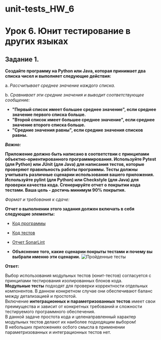 # unit-tests_HW_6

# Урок 6. Юнит тестирование в других языках
## Задание 1. 
**Создайте программу на Python или Java, которая принимает два списка чисел и выполняет следующие действия:**

a. _Рассчитывает среднее значение каждого списка._

b. _Сравнивает эти средние значения и выводит соответствующее сообщение:_
- **"Первый список имеет большее среднее значение", если среднее значение первого списка больше.**
- **"Второй список имеет большее среднее значение", если среднее значение второго списка больше.**
- **"Средние значения равны", если средние значения списков равны.**

_**Важно:**_

**Приложение должно быть написано в соответствии с принципами объектно-ориентированного программирования.
Используйте Pytest (для Python) или JUnit (для Java) для написания тестов, которые проверяют правильность
работы программы. Тесты должны учитывать различные сценарии использования вашего приложения.
Используйте pylint (для Python) или Checkstyle (для Java) для проверки качества кода.
Сгенерируйте отчет о покрытии кода тестами. Ваша цель - достичь минимум 90% покрытия.**

*Формат и требования к сдаче:*

**Отчет о выполнении этого задания должен включать в себя следующие элементы:**
- [Код программы](task_01.py)
- [Код тестов](test_task_01.py)
- [Отчет SonarLint](Report_Sonarlint.png)
  
- **Объяснение того, какие сценарии покрыты тестами и почему вы выбрали именно эти сценарии.**
  <image src="test_pass.png" alt="Пройденные тесты">

__Ответ:__


  Выбор использования модульных тестов (юнит-тестов) согласуется с принципами тестирования изолированных блоков кода.<br>
__Модульные тесты__ подходят для проверки корректности отдельных компонентов. В данном конкретном случае
они обеспечивают баланс между детализацией и простотой.<br>
 Включение __интеграционных и параметризованных тестов__ имеет свои преимущества и зависит от конкретных требований и сложности тестируемого программного обеспечения. <br> В данной задаче простота кода и целенаправленный характер модульных тестов делают их наиболее подходящим выбором!<br>
В небольших приложениях осбого смысла в применении параметризованных и интеграционных тестов нет.